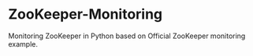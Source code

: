 # ZooKeeper-Monitoring
Monitoring ZooKeeper in Python based on Official ZooKeeper monitoring example.
